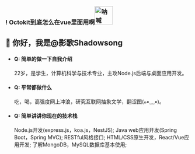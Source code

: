 
### ! Octokit到底怎么在vue里面用啊<img width="50" src="https://pic1.imgdb.cn/item/6339077116f2c2beb1a55426.jpg" alt="呐喊">

## 👋 你好，我是@影歌Shadowsong

- #### Q: 简单的做一下自我介绍
  22岁，是学生，计算机科学与技术专业，主攻Node.js后端与桌面应用开发。

- #### Q: 平常都做什么
  吃，喝，高强度网上冲浪，研究互联网抽象文学，翻涩图(๑•﹏•)。

- #### Q: 简单讲讲你现在的技术栈
  Node.js开发(express.js，koa.js，NestJS); Java web应用开发(Spring Boot，Spring MVC); RESTful风格接口; HTML/CSS原生开发，React/Vue应用开发; 了解MongoDB，MySQL数据库基本使用; 
